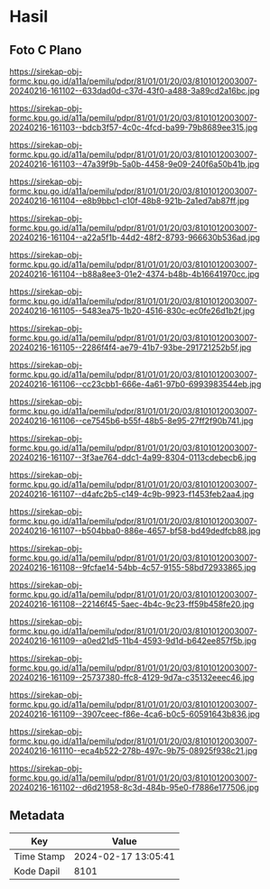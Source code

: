 # Hasil

## Foto C Plano

https://sirekap-obj-formc.kpu.go.id/a11a/pemilu/pdpr/81/01/01/20/03/8101012003007-20240216-161102--633dad0d-c37d-43f0-a488-3a89cd2a16bc.jpg

https://sirekap-obj-formc.kpu.go.id/a11a/pemilu/pdpr/81/01/01/20/03/8101012003007-20240216-161103--bdcb3f57-4c0c-4fcd-ba99-79b8689ee315.jpg

https://sirekap-obj-formc.kpu.go.id/a11a/pemilu/pdpr/81/01/01/20/03/8101012003007-20240216-161103--47a39f9b-5a0b-4458-9e09-240f6a50b41b.jpg

https://sirekap-obj-formc.kpu.go.id/a11a/pemilu/pdpr/81/01/01/20/03/8101012003007-20240216-161104--e8b9bbc1-c10f-48b8-921b-2a1ed7ab87ff.jpg

https://sirekap-obj-formc.kpu.go.id/a11a/pemilu/pdpr/81/01/01/20/03/8101012003007-20240216-161104--a22a5f1b-44d2-48f2-8793-966630b536ad.jpg

https://sirekap-obj-formc.kpu.go.id/a11a/pemilu/pdpr/81/01/01/20/03/8101012003007-20240216-161104--b88a8ee3-01e2-4374-b48b-4b16641970cc.jpg

https://sirekap-obj-formc.kpu.go.id/a11a/pemilu/pdpr/81/01/01/20/03/8101012003007-20240216-161105--5483ea75-1b20-4516-830c-ec0fe26d1b2f.jpg

https://sirekap-obj-formc.kpu.go.id/a11a/pemilu/pdpr/81/01/01/20/03/8101012003007-20240216-161105--2286f4f4-ae79-41b7-93be-291721252b5f.jpg

https://sirekap-obj-formc.kpu.go.id/a11a/pemilu/pdpr/81/01/01/20/03/8101012003007-20240216-161106--cc23cbb1-666e-4a61-97b0-6993983544eb.jpg

https://sirekap-obj-formc.kpu.go.id/a11a/pemilu/pdpr/81/01/01/20/03/8101012003007-20240216-161106--ce7545b6-b55f-48b5-8e95-27ff2f90b741.jpg

https://sirekap-obj-formc.kpu.go.id/a11a/pemilu/pdpr/81/01/01/20/03/8101012003007-20240216-161107--3f3ae764-ddc1-4a99-8304-0113cdebecb6.jpg

https://sirekap-obj-formc.kpu.go.id/a11a/pemilu/pdpr/81/01/01/20/03/8101012003007-20240216-161107--d4afc2b5-c149-4c9b-9923-f1453feb2aa4.jpg

https://sirekap-obj-formc.kpu.go.id/a11a/pemilu/pdpr/81/01/01/20/03/8101012003007-20240216-161107--b504bba0-886e-4657-bf58-bd49dedfcb88.jpg

https://sirekap-obj-formc.kpu.go.id/a11a/pemilu/pdpr/81/01/01/20/03/8101012003007-20240216-161108--9fcfae14-54bb-4c57-9155-58bd72933865.jpg

https://sirekap-obj-formc.kpu.go.id/a11a/pemilu/pdpr/81/01/01/20/03/8101012003007-20240216-161108--22146f45-5aec-4b4c-9c23-ff59b458fe20.jpg

https://sirekap-obj-formc.kpu.go.id/a11a/pemilu/pdpr/81/01/01/20/03/8101012003007-20240216-161109--a0ed21d5-11b4-4593-9d1d-b642ee857f5b.jpg

https://sirekap-obj-formc.kpu.go.id/a11a/pemilu/pdpr/81/01/01/20/03/8101012003007-20240216-161109--25737380-ffc8-4129-9d7a-c35132eeec46.jpg

https://sirekap-obj-formc.kpu.go.id/a11a/pemilu/pdpr/81/01/01/20/03/8101012003007-20240216-161109--3907ceec-f86e-4ca6-b0c5-60591643b836.jpg

https://sirekap-obj-formc.kpu.go.id/a11a/pemilu/pdpr/81/01/01/20/03/8101012003007-20240216-161110--eca4b522-278b-497c-9b75-08925f938c21.jpg

https://sirekap-obj-formc.kpu.go.id/a11a/pemilu/pdpr/81/01/01/20/03/8101012003007-20240216-161102--d6d21958-8c3d-484b-95e0-f7886e177506.jpg


## Metadata

| Key        | Value               |
| ---------- | ------------------- |
| Time Stamp | 2024-02-17 13:05:41 |
| Kode Dapil | 8101                |




